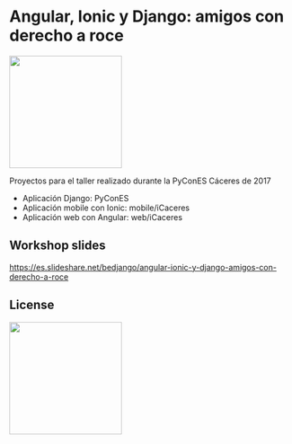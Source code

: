 # Angular, Ionic y Django: amigos con derecho a roce

<img src="https://2017.es.pycon.org/static/images/logo.png" height="200px" />

Proyectos para el taller realizado durante la PyConES Cáceres de 2017

* Aplicación Django: PyConES
* Aplicación mobile con Ionic: mobile/iCaceres
* Aplicación web con Angular: web/iCaceres

## Workshop slides
https://es.slideshare.net/bedjango/angular-ionic-y-django-amigos-con-derecho-a-roce

## License

<img src="http://www.bedjango.com/media/upload/2017/07/25/image-4.png" height="200px" />

